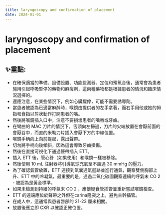 ```yaml
---
title: laryngoscopy and confirmation of placement
date: 2024-01-01
---
```

# laryngoscopy and confirmation of placement

## ✨重點:
- 在確保適當的準備、設備設置、功能監測器、定位和預氧合後，通常會為患者施用引起呼吸暫停的藥物和麻痺劑，這兩種藥物都是根據患者的情況和臨床情況選擇的。
- 還應注意，在某些情況下，例如心臟驟停，可能不需要誘導劑。
- 當患者被認為已適當麻醉時，喉鏡由提供者的左手拿著，而右手用他或她的拇指和食指以剪狀動作打開患者的嘴。
- 然後將喉鏡插入口中，注意不要損壞患者的嘴唇或牙齒。
- 在彎曲的 MAC 刀片的情況下，舌頭向左掃過，刀片的尖端放置在會厭前面的會厭谷中，而直的米勒刀片插入會厭下方的中線位置。
- 喉鏡手柄向上向前提起，露出聲帶。
- 切勿將手柄向後傾斜，因為這會導致牙齒損傷。
- 然後在直接可視化下通過聲帶插入 ETT。
- 插入 ETT 後，管心針（如果使用）和喉鏡一樣被移除。
- 然後使用 10 mL 注射器將引導氣球充氣至不超過 30 mmHg 的壓力。
- 為了確認氣管放置，ETT 連接到氣囊通氣迴路並進行通氣，觀察雙側胸部上升、ETT 中的冷凝氣，最重要的是，通過二氧化碳圖觀察連續的呼氣末 CO 2 - 被認為是黃金標準。
- 如果未檢測到持續的呼氣末 CO 2 ，應懷疑食管插管並重新嘗試喉鏡檢查。
- ETT 的遠端應位於聲帶之外但在carina隆突之上，避免主幹插管。
- 在成人中，這通常與患者唇部的 21-23 厘米相關。
- 放置後應立即 CXR 以確認正確位置。
